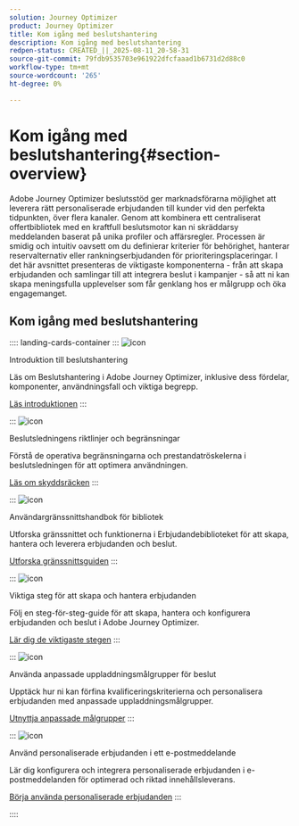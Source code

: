 ```yaml
---
solution: Journey Optimizer
product: Journey Optimizer
title: Kom igång med beslutshantering
description: Kom igång med beslutshantering
redpen-status: CREATED_||_2025-08-11_20-58-31
source-git-commit: 79fdb9535703e961922dfcfaaad1b6731d2d88c0
workflow-type: tm+mt
source-wordcount: '265'
ht-degree: 0%

---
```



# Kom igång med beslutshantering{#section-overview}

Adobe Journey Optimizer beslutsstöd ger marknadsförarna möjlighet att leverera rätt personaliserade erbjudanden till kunder vid den perfekta tidpunkten, över flera kanaler. Genom att kombinera ett centraliserat offertbibliotek med en kraftfull beslutsmotor kan ni skräddarsy meddelanden baserat på unika profiler och affärsregler. Processen är smidig och intuitiv oavsett om du definierar kriterier för behörighet, hanterar reservalternativ eller rankningserbjudanden för prioriteringsplaceringar. I det här avsnittet presenteras de viktigaste komponenterna - från att skapa erbjudanden och samlingar till att integrera beslut i kampanjer - så att ni kan skapa meningsfulla upplevelser som får genklang hos er målgrupp och öka engagemanget.

## Kom igång med beslutshantering

:::: landing-cards-container
:::
![icon](https://cdn.experienceleague.adobe.com/icons/book.svg)

Introduktion till beslutshantering

Läs om Beslutshantering i Adobe Journey Optimizer, inklusive dess fördelar, komponenter, användningsfall och viktiga begrepp.

[Läs introduktionen](../using/offers/get-started/starting-offer-decisioning.md)
:::

:::
![icon](https://cdn.experienceleague.adobe.com/icons/shield-halved.svg)

Beslutsledningens riktlinjer och begränsningar

Förstå de operativa begränsningarna och prestandatröskelerna i beslutsledningen för att optimera användningen.

[Läs om skyddsräcken](../using/offers/decision-management-guardrails.md)
:::

:::
![icon](https://cdn.experienceleague.adobe.com/icons/gear.svg)

Användargränssnittshandbok för bibliotek

Utforska gränssnittet och funktionerna i Erbjudandebiblioteket för att skapa, hantera och leverera erbjudanden och beslut.

[Utforska gränssnittsguiden](../using/offers/get-started/user-interface.md)
:::

:::
![icon](https://cdn.experienceleague.adobe.com/icons/list-check.svg)

Viktiga steg för att skapa och hantera erbjudanden

Följ en steg-för-steg-guide för att skapa, hantera och konfigurera erbjudanden och beslut i Adobe Journey Optimizer.

[Lär dig de viktigaste stegen](../using/offers/offer-library/key-steps.md)
:::

:::
![icon](https://cdn.experienceleague.adobe.com/icons/bullseye.svg)

Använda anpassade uppladdningsmålgrupper för beslut

Upptäck hur ni kan förfina kvalificeringskriterierna och personalisera erbjudanden med anpassade uppladdningsmålgrupper.

[Utnyttja anpassade målgrupper](../using/offers/custom-upload-decisioning.md)
:::

:::
![icon](https://cdn.experienceleague.adobe.com/icons/circle-play.svg)

Använd personaliserade erbjudanden i ett e-postmeddelande

Lär dig konfigurera och integrera personaliserade erbjudanden i e-postmeddelanden för optimerad och riktad innehållsleverans.

[Börja använda personaliserade erbjudanden](../using/offers/offers-e2e.md)
:::

::::
